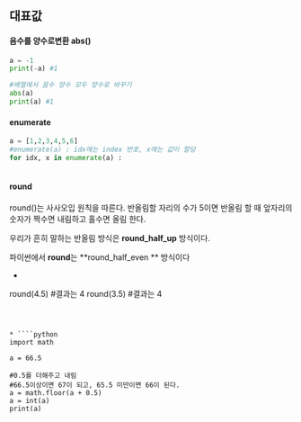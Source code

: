## 대표값

#### 음수를 양수로변환 abs()

```python
a = -1
print(-a) #1

#배열에서 음수 양수 모두 양수로 바꾸기
abs(a)
print(a) #1
```

#### enumerate

```python
a = [1,2,3,4,5,6]
#enumerate(a) : idx에는 index 번호, x에는 값이 할당
for idx, x in enumerate(a) :
	
```

#### round

round()는 사사오입 원칙을 따른다. 반올림할 자리의 수가 5이면 반올림 할 때 앞자리의 숫자가 짝수면 내림하고 홀수면 올림 한다.

우리가 흔히 말하는 반올림 방식은 **round_half_up** 방식이다. 

파이썬에서 **round**는 **round_half_even **  방식이다

*  ````python
  round(4.5)  #결과는 4
  round(3.5)  #결과는 4
   ````



* ````python
  import math
  
  a = 66.5
  
  #0.5를 더해주고 내림
  #66.5이상이면 67이 되고, 65.5 미만이면 66이 된다.
  a = math.floor(a + 0.5)
  a = int(a)
  print(a)
  ````

